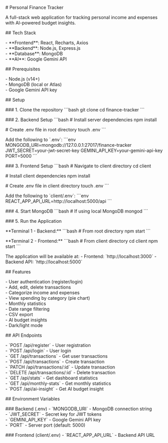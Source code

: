 \# Personal Finance Tracker

A full-stack web application for tracking personal income and expenses with AI-powered budget insights.

\## Tech Stack

\- \*\*Frontend\*\*: React, Recharts, Axios  
\- \*\*Backend\*\*: Node.js, Express.js  
\- \*\*Database\*\*: MongoDB  
\- \*\*AI\*\*: Google Gemini API

\## Prerequisites

\- Node.js (v14+)  
\- MongoDB (local or Atlas)  
\- Google Gemini API key

\## Setup

\### 1. Clone the repository
\`\`\`bash
git clone <repository-url>
cd finance-tracker
\`\`\`

\### 2. Backend Setup
\`\`\`bash
\# Install server dependencies
npm install

\# Create .env file in root directory
touch .env
\`\`\`

Add the following to \`.env\`:
\`\`\`env
MONGODB_URI=mongodb://127.0.0.1:27017/finance-tracker
JWT_SECRET=your-jwt-secret-key
GEMINI_API_KEY=your-gemini-api-key
PORT=5000
\`\`\`

\### 3. Frontend Setup
\`\`\`bash
\# Navigate to client directory
cd client

\# Install client dependencies
npm install

\# Create .env file in client directory
touch .env
\`\`\`

Add the following to \`client/.env\`:
\`\`\`env
REACT_APP_API_URL=http://localhost:5000/api
\`\`\`

\### 4. Start MongoDB
\`\`\`bash
\# If using local MongoDB
mongod
\`\`\`

\### 5. Run the Application

\*\*Terminal 1 - Backend:\*\*
\`\`\`bash
\# From root directory
npm start
\`\`\`

\*\*Terminal 2 - Frontend:\*\*
\`\`\`bash
\# From client directory
cd client
npm start
\`\`\`

The application will be available at:
\- Frontend: \`http://localhost:3000\`
\- Backend API: \`http://localhost:5000\`

\## Features

\- User authentication (register/login)  
\- Add, edit, delete transactions  
\- Categorize income and expenses  
\- View spending by category (pie chart)  
\- Monthly statistics  
\- Date range filtering  
\- CSV export  
\- AI budget insights  
\- Dark/light mode

\## API Endpoints

\- \`POST /api/register\` - User registration  
\- \`POST /api/login\` - User login  
\- \`GET /api/transactions\` - Get user transactions  
\- \`POST /api/transactions\` - Create transaction  
\- \`PATCH /api/transactions/:id\` - Update transaction  
\- \`DELETE /api/transactions/:id\` - Delete transaction  
\- \`GET /api/stats\` - Get dashboard statistics  
\- \`GET /api/monthly-stats\` - Get monthly statistics  
\- \`POST /api/ai-insight\` - Get AI budget insight

\## Environment Variables

\### Backend (.env)
\- \`MONGODB_URI\` - MongoDB connection string  
\- \`JWT_SECRET\` - Secret key for JWT tokens  
\- \`GEMINI_API_KEY\` - Google Gemini API key  
\- \`PORT\` - Server port (default: 5000)

\### Frontend (client/.env)
\- \`REACT_APP_API_URL\` - Backend API URL